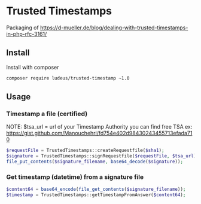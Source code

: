 # Trusted Timestamps

Packaging of https://d-mueller.de/blog/dealing-with-trusted-timestamps-in-php-rfc-3161/

## Install

Install with composer

```bash
composer require ludeus/trusted-timestamp ~1.0
```

## Usage

### Timestamp a file (certified)  
NOTE: $tsa_url = url of your Timestamp Authority
you can find free TSA ex: https://gist.github.com/Manouchehri/fd754e402d98430243455713efada710

```php
$requestFile = TrustedTimestamps::createRequestfile($sha1);
$signature = TrustedTimestamps::signRequestfile($requestFile, $tsa_url);
file_put_contents($signature_filename, base64_decode($signature));
```

### Get timestamp (datetime) from a signature file

```php
$content64 = base64_encode(file_get_contents($signature_filename));
$timestamp = TrustedTimestamps::getTimestampFromAnswer($content64);
```
